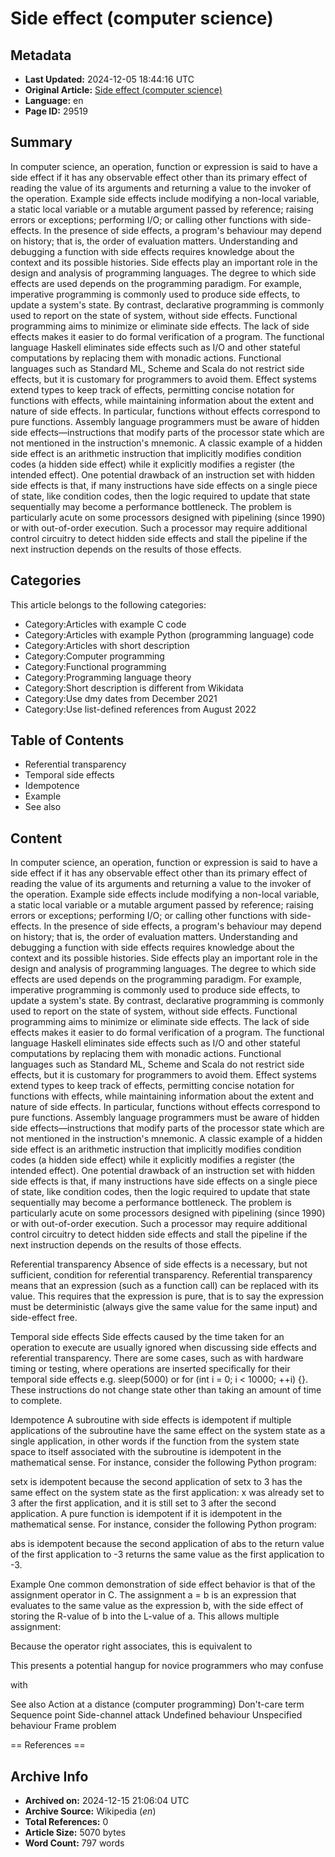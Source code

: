 # Side effect (computer science)

## Metadata
- **Last Updated:** 2024-12-05 18:44:16 UTC
- **Original Article:** [Side effect (computer science)](https://en.wikipedia.org/wiki/Side_effect_(computer_science))
- **Language:** en
- **Page ID:** 29519

## Summary
In computer science, an operation, function or expression is said to have a side effect if it has any observable effect other than its primary effect of reading the value of its arguments and returning a value to the invoker of the operation. Example side effects include modifying a non-local variable, a static local variable or a mutable argument passed by reference; raising errors or exceptions; performing I/O; or calling other functions with side-effects. In the presence of side effects, a program's behaviour may depend on history; that is, the order of evaluation matters. Understanding and debugging a function with side effects requires knowledge about the context and its possible histories.
Side effects play an important role in the design and analysis of programming languages. The degree to which side effects are used depends on the programming paradigm. For example, imperative programming is commonly used to produce side effects, to update a system's state. By contrast, declarative programming is commonly used to report on the state of system, without side effects. 
Functional programming aims to minimize or eliminate side effects. The lack of side effects makes it easier to do formal verification of a program. The functional language Haskell eliminates side effects such as I/O and other stateful computations by replacing them with monadic actions. Functional languages such as Standard ML, Scheme and Scala do not restrict side effects, but it is customary for programmers to avoid them. 
Effect systems extend types to keep track of effects, permitting concise notation for functions with effects, while maintaining information about the extent and nature of side effects. In particular, functions without effects  correspond to pure functions.
Assembly language programmers must be aware of hidden side effects—instructions that modify parts of the processor state which are not mentioned in the instruction's mnemonic. A classic example of a hidden side effect is an arithmetic instruction that implicitly modifies condition codes (a hidden side effect) while it explicitly modifies a register (the intended effect). One potential drawback of an instruction set with hidden side effects is that, if many instructions have side effects on a single piece of state, like condition codes, then the logic required to update that state sequentially may become a performance bottleneck. The problem is particularly acute on some processors designed with pipelining (since 1990) or with out-of-order execution. Such a processor may require additional control circuitry to detect hidden side effects and stall the pipeline if the next instruction depends on the results of those effects.

## Categories
This article belongs to the following categories:

- Category:Articles with example C code
- Category:Articles with example Python (programming language) code
- Category:Articles with short description
- Category:Computer programming
- Category:Functional programming
- Category:Programming language theory
- Category:Short description is different from Wikidata
- Category:Use dmy dates from December 2021
- Category:Use list-defined references from August 2022

## Table of Contents

- Referential transparency
- Temporal side effects
- Idempotence
- Example
- See also

## Content

In computer science, an operation, function or expression is said to have a side effect if it has any observable effect other than its primary effect of reading the value of its arguments and returning a value to the invoker of the operation. Example side effects include modifying a non-local variable, a static local variable or a mutable argument passed by reference; raising errors or exceptions; performing I/O; or calling other functions with side-effects. In the presence of side effects, a program's behaviour may depend on history; that is, the order of evaluation matters. Understanding and debugging a function with side effects requires knowledge about the context and its possible histories.
Side effects play an important role in the design and analysis of programming languages. The degree to which side effects are used depends on the programming paradigm. For example, imperative programming is commonly used to produce side effects, to update a system's state. By contrast, declarative programming is commonly used to report on the state of system, without side effects. 
Functional programming aims to minimize or eliminate side effects. The lack of side effects makes it easier to do formal verification of a program. The functional language Haskell eliminates side effects such as I/O and other stateful computations by replacing them with monadic actions. Functional languages such as Standard ML, Scheme and Scala do not restrict side effects, but it is customary for programmers to avoid them. 
Effect systems extend types to keep track of effects, permitting concise notation for functions with effects, while maintaining information about the extent and nature of side effects. In particular, functions without effects  correspond to pure functions.
Assembly language programmers must be aware of hidden side effects—instructions that modify parts of the processor state which are not mentioned in the instruction's mnemonic. A classic example of a hidden side effect is an arithmetic instruction that implicitly modifies condition codes (a hidden side effect) while it explicitly modifies a register (the intended effect). One potential drawback of an instruction set with hidden side effects is that, if many instructions have side effects on a single piece of state, like condition codes, then the logic required to update that state sequentially may become a performance bottleneck. The problem is particularly acute on some processors designed with pipelining (since 1990) or with out-of-order execution. Such a processor may require additional control circuitry to detect hidden side effects and stall the pipeline if the next instruction depends on the results of those effects.

Referential transparency
Absence of side effects is a necessary, but not sufficient, condition for referential transparency. Referential transparency means that an expression (such as a function call) can be replaced with its value. This requires that the expression is pure, that is to say the expression must be deterministic (always give the same value for the same input) and side-effect free.

Temporal side effects
Side effects caused by the time taken for an operation to execute are usually ignored when discussing side effects and referential transparency. There are some cases, such as with hardware timing or testing, where operations are inserted specifically for their temporal side effects e.g. sleep(5000) or for (int i = 0; i < 10000; ++i) {}. These instructions do not change state other than taking an amount of time to complete.

Idempotence
A subroutine with side effects is idempotent if multiple applications of the subroutine have the same effect on the system state as a single application, in other words if the function from the system state space to itself associated with the subroutine is idempotent in the mathematical sense. For instance, consider the following Python program:

setx is idempotent because the second application of setx to 3 has the same effect on the system state as the first application: x was already set to 3 after the first application, and it is still set to 3 after the second application.
A pure function is idempotent if it is idempotent in the mathematical sense. For instance, consider the following Python program:

abs is idempotent because the second application of abs to the return value of the first application to -3 returns the same value as the first application to -3.

Example
One common demonstration of side effect behavior is that of the assignment operator in C. The assignment a = b is an expression that evaluates to the same value as the expression b, with the side effect of storing the R-value of b into the L-value of a. This allows multiple assignment:

Because the operator right associates, this is equivalent to

This presents a potential hangup for novice programmers who may confuse

with

See also
Action at a distance (computer programming)
Don't-care term
Sequence point
Side-channel attack
Undefined behaviour
Unspecified behaviour
Frame problem


== References ==

## Archive Info
- **Archived on:** 2024-12-15 21:06:04 UTC
- **Archive Source:** Wikipedia (_en_)
- **Total References:** 0
- **Article Size:** 5070 bytes
- **Word Count:** 797 words
